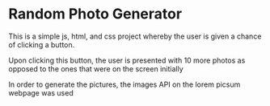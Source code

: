 # Random Photo Generator

This is a simple js, html, and css project whereby the user is given a chance of clicking a button.

Upon clicking this button, the user is presented with 10 more photos as opposed to the ones that were on the screen initially

In order to generate the pictures, the images API on the lorem picsum webpage was used
